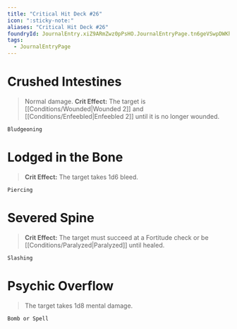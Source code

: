 ```yaml
---
title: "Critical Hit Deck #26"
icon: ":sticky-note:"
aliases: "Critical Hit Deck #26"
foundryId: JournalEntry.xiZ9ARmZwz0pPsHO.JournalEntryPage.tn6geVSwpDWKhMFC
tags:
  - JournalEntryPage
---
```

# Crushed Intestines

> Normal damage. **Crit Effect:** The target is [[Conditions/Wounded|Wounded 2]] and [[Conditions/Enfeebled|Enfeebled 2]] until it is no longer wounded.

`Bludgeoning`

# Lodged in the Bone

> **Crit Effect:** The target takes 1d6 bleed.

`Piercing`

# Severed Spine

> **Crit Effect:** The target must succeed at a Fortitude check or be [[Conditions/Paralyzed|Paralyzed]] until healed.

`Slashing`

# Psychic Overflow

> The target takes 1d8 mental damage.

`Bomb or Spell`